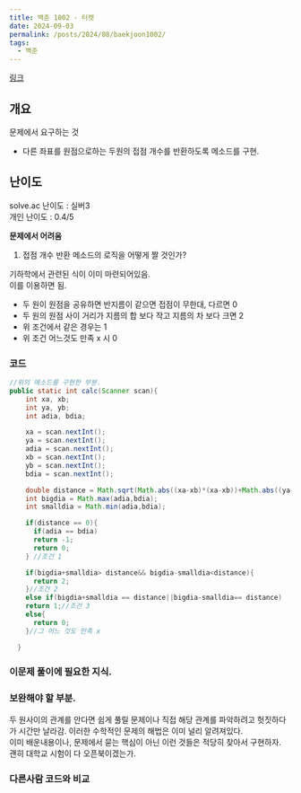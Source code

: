 ```yaml
---
title: 백준 1002 - 터렛
date: 2024-09-03
permalink: /posts/2024/08/baekjoon1002/
tags:
  - 백준
---
```

[링크](https://www.acmicpc.net/problem/1002)

## 개요  
문제에서 요구하는 것  

* 다른 좌표를 원점으로하는 두원의 접점 개수를 반환하도록 메소드를 구현.

## 난이도
solve.ac 난이도 : 실버3  
개인 난이도 : 0.4/5  

**문제에서 어려움**  

1. 접점 개수 반환 메소드의 로직을 어떻게 짤 것인가?  

기하학에서 관련된 식이 이미 마련되어있음.  
이를 이용하면 됨.  

* 두 원이 원점을 공유하면 반지름이 같으면 접점이 무한대, 다르면 0  
* 두 원의 원점 사이 거리가 지름의 합 보다 작고 지름의 차 보다 크면 2  
* 위 조건에서 같은 경우는 1  
* 위 조건 어느것도 만족 x 시 0



### 코드
``` Java  
//위의 메소드를 구현한 부분.
public static int calc(Scanner scan){
    int xa, xb;
    int ya, yb;
    int adia, bdia;

    xa = scan.nextInt();
    ya = scan.nextInt();
    adia = scan.nextInt();
    xb = scan.nextInt();
    yb = scan.nextInt();
    bdia = scan.nextInt(); 

    double distance = Math.sqrt(Math.abs((xa-xb)*(xa-xb))+Math.abs((ya-yb)*(ya-yb)));
    int bigdia = Math.max(adia,bdia);
    int smalldia = Math.min(adia,bdia);

    if(distance == 0){
      if(adia == bdia)
      return -1;
      return 0;
    } //조건 1

    if(bigdia+smalldia> distance&& bigdia-smalldia<distance){
      return 2;
    }//조건 2
    else if(bigdia+smalldia == distance||bigdia-smalldia== distance)
    return 1;//조건 3
    else{
      return 0;
    }//그 어느 것도 만족 x

  }
```
### 이문제 풀이에 필요한 지식.  

### 보완해야 할 부분.  
두 원사이의 관계를 안다면 쉽게 풀릴 문제이나 직접 해당 관계를 파악하려고 헛짓하다가 시간만 날라감. 이러한 수학적인 문제의 해법은 이미 널리 알려져있다.  
이미 배운내용이나, 문제에서 묻는 핵심이 아닌 이런 것들은 적당히 찾아서 구현하자.  
괜히 대학교 시험이 다 오픈북이겠는가.

### 다른사람 코드와 비교  


 



